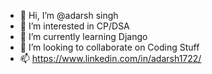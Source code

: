 - 👋 Hi, I’m @adarsh singh
- 👀 I’m interested in CP/DSA
- 🌱 I’m currently learning Django
- 💞️ I’m looking to collaborate on Coding Stuff
- 📫 https://www.linkedin.com/in/adarsh1722/

<!---
adarsh-singh-cognoai/adarsh-singh-cognoai is a ✨ special ✨ repository because its `README.md` (this file) appears on your GitHub profile.
You can click the Preview link to take a look at your changes.
--->

